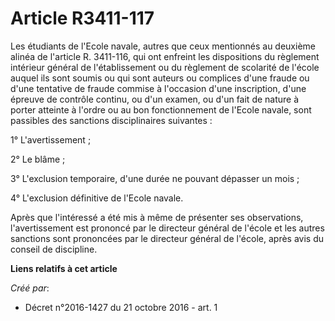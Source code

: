 # Article R3411-117

Les étudiants de l'Ecole navale, autres que ceux mentionnés au deuxième alinéa de l'article R. 3411-116, qui ont enfreint les
dispositions du règlement intérieur général de l'établissement ou du règlement de scolarité de l'école auquel ils sont soumis
ou qui sont auteurs ou complices d'une fraude ou d'une tentative de fraude commise à l'occasion d'une inscription, d'une
épreuve de contrôle continu, ou d'un examen, ou d'un fait de nature à porter atteinte à l'ordre ou au bon fonctionnement de
l'Ecole navale, sont passibles des sanctions disciplinaires suivantes : 

1° L'avertissement ; 

2° Le blâme ; 

3° L'exclusion temporaire, d'une durée ne pouvant dépasser un mois ; 

4° L'exclusion définitive de l'Ecole navale. 

Après que l'intéressé a été mis à même de présenter ses observations, l'avertissement est prononcé par le directeur général
de l'école et les autres sanctions sont prononcées par le directeur général de l'école, après avis du conseil de discipline.

**Liens relatifs à cet article**

_Créé par_:

  - Décret n°2016-1427 du 21 octobre 2016 - art. 1
